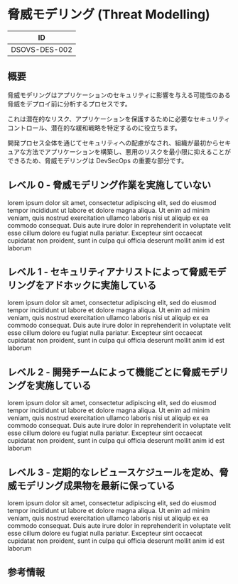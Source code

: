 # 脅威モデリング (Threat Modelling)

| ID            |
| ------------- |
| DSOVS-DES-002 |

## 概要

脅威モデリングはアプリケーションのセキュリティに影響を与える可能性のある脅威をデプロイ前に分析するプロセスです。

これは潜在的なリスク、アプリケーションを保護するために必要なセキュリティコントロール、潜在的な緩和戦略を特定するのに役立ちます。

開発プロセス全体を通じてセキュリティへの配慮がなされ、組織が最初からセキュアな方法でアプリケーションを構築し、悪用のリスクを最小限に抑えることができるため、脅威モデリングは DevSecOps の重要な部分です。

## レベル 0 - 脅威モデリング作業を実施していない

lorem ipsum dolor sit amet, consectetur adipiscing elit, sed do eiusmod tempor incididunt ut labore et dolore magna aliqua. Ut enim ad minim veniam, quis nostrud exercitation ullamco laboris nisi ut aliquip ex ea commodo consequat. Duis aute irure dolor in reprehenderit in voluptate velit esse cillum dolore eu fugiat nulla pariatur. Excepteur sint occaecat cupidatat non proident, sunt in culpa qui officia deserunt mollit anim id est laborum

## レベル 1 - セキュリティアナリストによって脅威モデリングをアドホックに実施している

lorem ipsum dolor sit amet, consectetur adipiscing elit, sed do eiusmod tempor incididunt ut labore et dolore magna aliqua. Ut enim ad minim veniam, quis nostrud exercitation ullamco laboris nisi ut aliquip ex ea commodo consequat. Duis aute irure dolor in reprehenderit in voluptate velit esse cillum dolore eu fugiat nulla pariatur. Excepteur sint occaecat cupidatat non proident, sunt in culpa qui officia deserunt mollit anim id est laborum

## レベル 2 - 開発チームによって機能ごとに脅威モデリングを実施している

lorem ipsum dolor sit amet, consectetur adipiscing elit, sed do eiusmod tempor incididunt ut labore et dolore magna aliqua. Ut enim ad minim veniam, quis nostrud exercitation ullamco laboris nisi ut aliquip ex ea commodo consequat. Duis aute irure dolor in reprehenderit in voluptate velit esse cillum dolore eu fugiat nulla pariatur. Excepteur sint occaecat cupidatat non proident, sunt in culpa qui officia deserunt mollit anim id est laborum

## レベル 3 - 定期的なレビュースケジュールを定め、脅威モデリング成果物を最新に保っている

lorem ipsum dolor sit amet, consectetur adipiscing elit, sed do eiusmod tempor incididunt ut labore et dolore magna aliqua. Ut enim ad minim veniam, quis nostrud exercitation ullamco laboris nisi ut aliquip ex ea commodo consequat. Duis aute irure dolor in reprehenderit in voluptate velit esse cillum dolore eu fugiat nulla pariatur. Excepteur sint occaecat cupidatat non proident, sunt in culpa qui officia deserunt mollit anim id est laborum

## 参考情報
